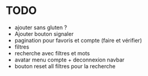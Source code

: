 # TODO

- ajouter sans gluten ?
- Ajouter bouton signaler
- pagination pour favoris et compte (faire et vérifier)
- filtres
- recherche avec filtres et mots
- avatar menu compte + deconnexion navbar
- bouton reset all filtres pour la recherche
